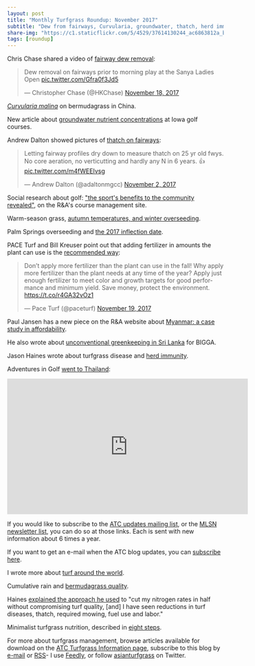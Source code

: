 ```yaml
---
layout: post
title: "Monthly Turfgrass Roundup: November 2017"
subtitle: "Dew from fairways, Curvularia, groundwater, thatch, herd immunity, overseeding, social research and golf, the Adventures in Golf show went to Thailand, and more"
share-img: "https://c1.staticflickr.com/5/4529/37614130244_ac6863812a_b_d.jpg"
tags: [roundup]
---
```


Chris Chase shared a video of [fairway dew removal](https://twitter.com/HKChase/status/931817319189291008):

<blockquote class="twitter-video" data-lang="en"><p lang="en" dir="ltr">Dew removal on fairways prior to morning play at the Sanya Ladies Open <a href="https://t.co/Gfra0f3Jd5">pic.twitter.com/Gfra0f3Jd5</a></p>&mdash; Christopher Chase (@HKChase) <a href="https://twitter.com/HKChase/status/931817319189291008?ref_src=twsrc%5Etfw">November 18, 2017</a></blockquote>
<script async src="https://platform.twitter.com/widgets.js" charset="utf-8"></script>

[*Curvularia malina*](https://link.springer.com/article/10.1007/s10658-017-1390-7) on bermudagrass in China. 

New article about [groundwater nutrient concentrations](http://onlinelibrary.wiley.com/doi/10.1111/1752-1688.12604/full) at Iowa golf courses.

Andrew Dalton showed pictures of [thatch on fairways](https://twitter.com/adaltonmgcc/status/926075709042446336):

<blockquote class="twitter-tweet" data-lang="en"><p lang="en" dir="ltr">Letting fairway profiles dry down to measure thatch on 25 yr old fwys. No core aeration, no verticutting and hardly any N in 6 years. 👍 <a href="https://t.co/m4fWEEIvsg">pic.twitter.com/m4fWEEIvsg</a></p>&mdash; Andrew Dalton (@adaltonmgcc) <a href="https://twitter.com/adaltonmgcc/status/926075709042446336?ref_src=twsrc%5Etfw">November 2, 2017</a></blockquote>
<script async src="https://platform.twitter.com/widgets.js" charset="utf-8"></script>

Social research about golf: ["the sport's benefits to the community revealed"](http://golfcoursemanagement.randa.org/en/Whats-new/2017/11/AGIC.aspx), on the R&A's course management site.

Warm-season grass, [autumn temperatures, and winter overseeding](http://www.asianturfgrass.com/2017-11-05-overseeding-inflection/).

Palm Springs overseeding and [the 2017 inflection date](http://www.asianturfgrass.com/2017-11-13-palm-springs-overseed-inflection-2017/).

PACE Turf and Bill Kreuser point out that adding fertilizer in amounts the plant can use is the [recommended way](https://twitter.com/paceturf/status/932280385538465795):

<blockquote class="twitter-tweet" data-lang="en"><p lang="en" dir="ltr">Don’t apply more fertilizer than the plant can use in the fall! Why apply more fertilizer than the plant needs at any time of the year? Apply just enough fertilizer to meet color and growth targets for good performance and minimum yield. Save money, protect the environment. <a href="https://t.co/r4GA32vOz1">https://t.co/r4GA32vOz1</a></p>&mdash; Pace Turf (@paceturf) <a href="https://twitter.com/paceturf/status/932280385538465795?ref_src=twsrc%5Etfw">November 19, 2017</a></blockquote>
<script async src="https://platform.twitter.com/widgets.js" charset="utf-8"></script>

Paul Jansen has a new piece on the R&A website about [Myanmar: a case study in affordability](http://golfcoursemanagement.randa.org/en/My-view/2017/11/Paul-Jansen.aspx).

He also wrote about [unconventional greenkeeping in Sri Lanka](http://www.jansengolfdesign.com/blog/golf-greenkeeping-in-sri-lanka/) for BIGGA.

Jason Haines wrote about turfgrass disease and [herd immunity](http://www.turfhacker.com/2017/11/herd-immunity-and-disease-spread.html).

Adventures in Golf [went to Thailand](https://youtu.be/_JAQHi_WVA8):

<iframe width="560" height="315" src="https://www.youtube.com/embed/_JAQHi_WVA8?rel=0" frameborder="0" allowfullscreen></iframe>

If you would like to subscribe to the [ATC updates mailing list](http://www.subscribepage.com/atcupdate), or the [MLSN newsletter list](http://www.subscribepage.com/mlsn), you can do so at those links. Each is sent with new information about 6 times a year. 

If you want to get an e-mail when the ATC blog updates, you can [subscribe here](http://www.subscribepage.com/atc_blog_email).

I wrote more about [turf around the world](http://www.asianturfgrass.com/2017-11-15-turf-around-the-world/).

Cumulative rain and [bermudagrass quality](http://www.asianturfgrass.com/2017-11-16-bermudagrass-and-year-to-date-rain/).

Haines [explained the approach he used](http://www.turfhacker.com/2017/11/the-evolution-of-precision-fertilizer.html) to "cut my nitrogen rates in half without compromising turf quality, [and] I have seen reductions in turf diseases, thatch, required mowing, fuel use and labor."

Minimalist turfgrass nutrition, described in [eight steps](http://www.asianturfgrass.com/2017-11-27-minimalist-turfgrass-nutrition/).

For more about turfgrass management, browse articles available for download on the [ATC Turfgrass Information page](http://www.micahwoods.typepad.com/test_static/turf-information.html), subscribe to this blog by [e-mail](http://www.subscribepage.com/atc_blog_email) or [RSS](http://www.asianturfgrass.com/feed.xml)- I use [Feedly](http://cloud.feedly.com/#welcome), or follow [asianturfgrass](https://twitter.com/asianturfgrass) on Twitter.
